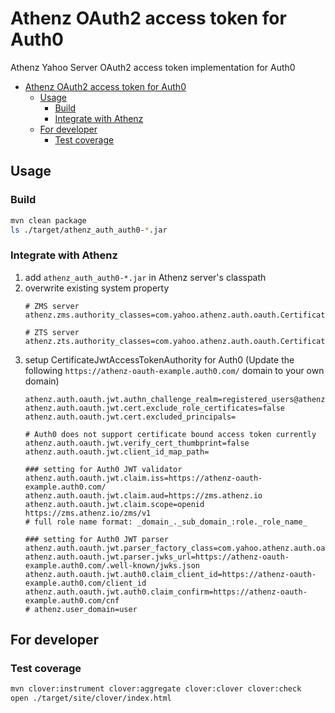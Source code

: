 <a id="markdown-athenz-oauth2-access-token-for-auth0" name="athenz-oauth2-access-token-for-auth0"></a>
# Athenz OAuth2 access token for Auth0
Athenz Yahoo Server OAuth2 access token implementation for Auth0

<!-- TOC -->

- [Athenz OAuth2 access token for Auth0](#athenz-oauth2-access-token-for-auth0)
    - [Usage](#usage)
        - [Build](#build)
        - [Integrate with Athenz](#integrate-with-athenz)
    - [For developer](#for-developer)
        - [Test coverage](#test-coverage)

<!-- /TOC -->

<a id="markdown-usage" name="usage"></a>
## Usage

<a id="markdown-build" name="build"></a>
### Build
```bash
mvn clean package
ls ./target/athenz_auth_auth0-*.jar
```

<a id="markdown-integrate-with-athenz" name="integrate-with-athenz"></a>
### Integrate with Athenz
1. add `athenz_auth_auth0-*.jar` in Athenz server's classpath
1. overwrite existing system property
    ```properties
    # ZMS server
    athenz.zms.authority_classes=com.yahoo.athenz.auth.oauth.CertificateJwtAccessTokenAuthority

    # ZTS server
    athenz.zts.authority_classes=com.yahoo.athenz.auth.oauth.CertificateJwtAccessTokenAuthority
    ```
1. setup CertificateJwtAccessTokenAuthority for Auth0 (Update the following `https://athenz-oauth-example.auth0.com/` domain to your own domain)
    ```properties
    athenz.auth.oauth.jwt.authn_challenge_realm=registered_users@athenz.io
    athenz.auth.oauth.jwt.cert.exclude_role_certificates=false
    athenz.auth.oauth.jwt.cert.excluded_principals=

    # Auth0 does not support certificate bound access token currently
    athenz.auth.oauth.jwt.verify_cert_thumbprint=false
    athenz.auth.oauth.jwt.client_id_map_path=

    ### setting for Auth0 JWT validator
    athenz.auth.oauth.jwt.claim.iss=https://athenz-oauth-example.auth0.com/
    athenz.auth.oauth.jwt.claim.aud=https://zms.athenz.io
    athenz.auth.oauth.jwt.claim.scope=openid https://zms.athenz.io/zms/v1
    # full role name format: _domain_._sub_domain_:role._role_name_

    ### setting for Auth0 JWT parser
    athenz.auth.oauth.jwt.parser_factory_class=com.yahoo.athenz.auth.oauth.auth0.Auth0JwtParserFactory
    athenz.auth.oauth.jwt.parser.jwks_url=https://athenz-oauth-example.auth0.com/.well-known/jwks.json
    athenz.auth.oauth.jwt.auth0.claim_client_id=https://athenz-oauth-example.auth0.com/client_id
    athenz.auth.oauth.jwt.auth0.claim_confirm=https://athenz-oauth-example.auth0.com/cnf
    # athenz.user_domain=user
    ```

<a id="markdown-for-developer" name="for-developer"></a>
## For developer

<a id="markdown-test-coverage" name="test-coverage"></a>
### Test coverage
```bash
mvn clover:instrument clover:aggregate clover:clover clover:check
open ./target/site/clover/index.html
```

